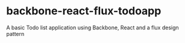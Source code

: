 # backbone-react-flux-todoapp
A basic Todo list application using Backbone, React and a flux design pattern
